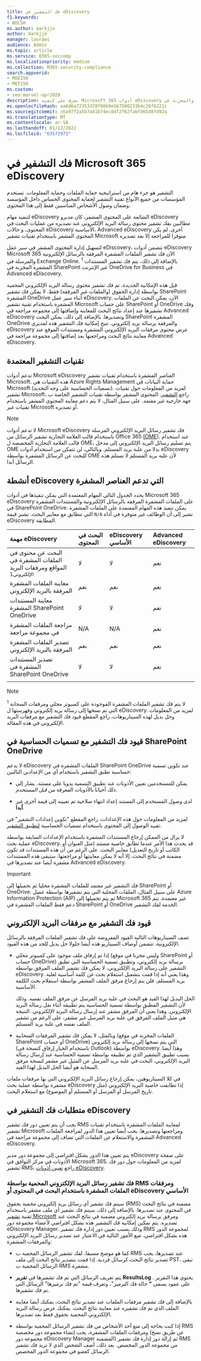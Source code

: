 ```yaml
---
title: فك التشفير في eDiscovery
f1.keywords:
- NOCSH
ms.author: markjjo
author: markjjo
manager: laurawi
audience: Admin
ms.topic: article
ms.service: O365-seccomp
ms.localizationpriority: medium
ms.collection: M365-security-compliance
search.appverid:
- MOE150
- MET150
ms.custom:
- seo-marvel-apr2020
description: تعرف على كيفية Microsoft 365 أدوات eDiscovery على المستندات المشفرة المرفقة بالرسائل الإلكترونية والمخزنة في SharePoint عبر الإنترنت OneDrive for Business.
ms.openlocfilehash: aa6d6a72353378f98b9e567500233b4c26f6221c
ms.sourcegitcommit: c6a97f2a5b7a41b74ec84f2f62fabfd65d8fd92a
ms.translationtype: MT
ms.contentlocale: ar-SA
ms.lasthandoff: 01/12/2022
ms.locfileid: "63572973"
---
```

# <a name="decryption-in-microsoft-365-ediscovery-tools"></a>فك التشفير في Microsoft 365 eDiscovery

التشفير هو جزء هام من استراتيجية حماية الملفات وحماية المعلومات. تستخدم المؤسسات من جميع الأنواع تقنية التشفير لحماية المحتوى الحساس داخل المؤسسة وضمان وصول الأشخاص المناسبين فقط إلى هذا المحتوى.

لتنفيذ مهام eDiscovery الشائعة على المحتوى المشفر، كان مديرو eDiscovery مطالبين بفك تشفير محتوى رسالة البريد الإلكتروني عند تصديره من عمليات البحث في المحتوى، و حالات eDiscovery الأساسية، Advanced eDiscovery أخرى. لم يكن المحتوى المشفر باستخدام تقنيات تشفير Microsoft متوفرا للمراجعة إلا بعد تصديره.

لتسهيل إدارة المحتوى المشفر في سير عمل eDiscovery، تتضمن أدوات eDiscovery Microsoft 365 الآن فك تشفير الملفات المشفرة المرفقة بالرسائل الإلكترونية والمرسلة في Exchange Online.<sup> 1</sup> بالإضافة إلى ذلك، يتم فك تشفير المستندات المشفرة المخزنة في SharePoint عبر الإنترنت OneDrive for Business في Advanced eDiscovery.

قبل هذه الإمكانية الجديدة، تم فك تشفير محتوى رسالة البريد الإلكتروني المحمية بواسطة إدارة الحقوق (والملفات غير المرفقة) فقط. لا يمكن فك تشفير SharePoint المشفرة OneDrive أثناء سير عمل eDiscovery. الآن، يمكن البحث عن الملفات المشفرة باستخدام تقنية تشفير Microsoft على حساب SharePoint أو OneDrive وفك تشفيرها عند إعداد نتائج البحث للمعاينة وإضافتها إلى مجموعة مراجعة في Advanced eDiscovery وتصديرها. بالإضافة إلى ذلك، يمكن البحث SharePoint المشفرة OneDrive والمرفقة برسالة بريد إلكتروني. تتيح إمكانية فك التشفير هذه لمديري eDiscovery عرض محتوى مرفقات البريد الإلكتروني المشفرة ومستندات الموقع عند معاينة نتائج البحث ومراجعتها بعد إضافتها إلى مجموعة مراجعة في Advanced eDiscovery.

## <a name="supported-encryption-technologies"></a>تقنيات التشفير المعتمدة

تدعم أدوات Microsoft eDiscovery العناصر المشفرة باستخدام تقنيات تشفير Microsoft. هذه التقنيات هي Azure Rights Management حماية البيانات في Microsoft (تسميات الحساسية على وجه التحديد). لمزيد من المعلومات حول تقنيات تشفير Microsoft، راجع [التشفير](encryption.md). المحتوى المشفر بواسطة تقنيات التشفير الخاصة ب جهة خارجية غير معتمد. على سبيل المثال، لا يتم دعم معاينة المحتوى المشفر باستخدام تقنيات غير Microsoft أو تصديره.

> [!NOTE]
> لا تدعم أدوات Microsoft eDiscovery فك تشفير رسائل البريد الإلكتروني المرسلة باستخدام قالب العلامة التجارية تشفير الرسائل من Office 365 [(OME](add-your-organization-brand-to-encrypted-messages.md)). عند استخدام قالب العلامة التجارية المخصصة ل OME، يتم تسليم رسائل البريد الإلكتروني إلى مدخل OME بدلا من علبة بريد المستلم. وبالتالي، لن تتمكن من استخدام أدوات eDiscovery للبحث عن الرسائل المشفرة بواسطة OME لأن علبة بريد المستلم لا تستلم هذه الرسائل أبدا.

## <a name="ediscovery-activities-that-support-encrypted-items"></a>أنشطة eDiscovery التي تدعم العناصر المشفرة

يحدد الجدول التالي المهام المعتمدة التي يمكن تنفيذها في أدوات Microsoft 365 eDiscovery على الملفات المشفرة المرفقة بالرسائل الإلكترونية والمستندات المشفرة في SharePoint OneDrive. يمكن تنفيذ هذه المهام المعتمدة على الملفات المشفرة التي تتطابق مع معايير البحث. تشير قيمة `N/A` تشير إلى أن الوظائف غير متوفرة في أداة eDiscovery المطابقة.

|مهمة eDiscovery  |البحث في المحتوى  |eDiscovery الأساسي  |Advanced eDiscovery  |
|:---------|:---------|:---------|:---------|
|البحث عن محتوى في الملفات المشفرة في المواقع ومرفقات البريد <sup>الإلكتروني1</sup>     |لا      |لا      |نعم      |
|معاينة الملفات المشفرة المرفقة بالبريد الإلكتروني     |نعم      |نعم     |نعم       |
|معاينة المستندات المشفرة SharePoint OneDrive|لا      |لا    |نعم       |
|مراجعة الملفات المشفرة في مجموعة مراجعة    |N/A      |N/A        | نعم        |
|تصدير الملفات المشفرة المرفقة بالبريد الإلكتروني    |نعم       |نعم  |نعم    |
|تصدير المستندات المشفرة في SharePoint OneDrive    |لا       |لا  |نعم    |
|||||

> [!NOTE]
> <sup>1</sup> لا يتم فك تشفير الملفات المشفرة الموجودة على كمبيوتر محلي ومرفقات السحابة التي تم نسخها إلى رسالة بريد إلكتروني وفهرستها ل eDiscovery. لمزيد من المعلومات وحل بديل لهذه السيناريوهات، راجع المقطع قيود فك التشفير [](#decryption-limitations-with-email-attachments) مع مرفقات البريد الإلكتروني في هذه المقالة.

## <a name="decryption-limitations-with-sensitivity-labels-in-sharepoint-and-onedrive"></a>قيود فك التشفير مع تسميات الحساسية في SharePoint OneDrive

لا يدعم eDiscovery الملفات المشفرة في SharePoint OneDrive عند تكوين تسمية حساسية تطبق التشفير باستخدام أي من الإعدادين التاليين:

- يمكن للمستخدمين تعيين الأذونات عند تطبيق التسمية يدويا على مستند. يشار إلى ذلك أحيانا بالأذونات المعرفة *من قبل المستخدم*.

- لدى وصول المستخدم إلى المستند إعداد انتهاء صلاحية تم تعيينه إلى قيمة أخرى غير **أبدا**.

لمزيد من المعلومات حول هذه الإعدادات، راجع المقطع "تكوين إعدادات التشفير" في تقييد الوصول إلى المحتوى باستخدام تسميات الحساسية [لتطبيق التشفير](encryption-sensitivity-labels.md#configure-encryption-settings).

لا يزال من الممكن إرجاع المستندات المشفرة باستخدام الإعدادات السابقة بواسطة عملية بحث eDiscovery. قد يحدث هذا الأمر عندما تطابق خاصية مستند (مثل العنوان أو الكاتب أو تاريخ التعديل) معايير البحث. على الرغم من أن هذه المستندات قد تكون مضمنة في نتائج البحث، إلا أنه لا يمكن معاينتها أو مراجعتها. ستبقى هذه المستندات مشفرة أيضا عند تصديرها في Advanced eDiscovery.

> [!IMPORTANT]
> فك التشفير غير معتمد للملفات المشفرة محليا ثم تحميلها إلى SharePoint أو OneDrive. على سبيل المثال، الملفات المحلية التي يتم تشفيرها بواسطة عميل Azure Information Protection (AIP) ثم يتم تحميلها إلى Microsoft 365 غير معتمدة. يتم دعم فقط الملفات المشفرة في SharePoint أو OneDrive الخدمة لفك التشفير.

## <a name="decryption-limitations-with-email-attachments"></a>قيود فك التشفير مع مرفقات البريد الإلكتروني

تصف السيناريوهات التالية القيود المفروضة على فك تشفير الملفات المرفقة بالرسائل الإلكترونية. تتضمن أوصاف السيناريو هذه أيضا حلولا حل بديل للحد من هذه القيود.

- إذا تم إرفاق ملف موجود على كمبيوتر محلي (وليس مخزنا في موقع SharePoint أو حساب OneDrive) برسالة بريد إلكتروني، وتطبيق تسمية الحساسية التي تطبق التشفير على رسالة البريد الإلكتروني، لا يمكن فك تشفير الملف المرفق بواسطة eDiscovery. وهذا يعني أنه إذا قمت بتشغيل استعلام بحث عن كلمة أساسية لعلبة بريد المستلم، فلن يتم إرجاع مرفق الملف المشفر بواسطة استعلام بحث الكلمة الأساسية.

  الحل البديل لهذا القيد هو البحث في علبة بريد المرسل عن مرفق الملف نفسه. وذلك لأن التشفير المطبق بواسطة تسمية الحساسية يتم تطبيقه أثناء نقل رسالة البريد الإلكتروني. وهذا يعني أن المرفق مشفر عند إرسال رسالة البريد الإلكتروني. النتيجة هي مثيل الملف المرفق في علبة بريد المرسل غير مشفر، على الرغم من تشفير الملف نفسه في علبة بريد المستلم.

- وبالمثل، لا يمكن فك تشفير المرفقات السحابية (الملفات المخزنة في موقع SharePoint أو حساب OneDrive) التي يتم نسخها إلى رسالة بريد إلكتروني (باستخدام الخيار إرفاق كنسخة في Outlook) بواسطة eDiscovery. وهذا أيضا بسبب تطبيق التشفير الذي تم تطبيقه بواسطة تسمية الحساسية عند إرسال رسالة البريد الإلكتروني. البحث في علبة بريد المرسل عن المثيل غير مشفر لنسخة مرفق السحابة هو أيضا الحل البديل لهذا القيد.

في كلا السيناريوهين، يمكن إرجاع رسائل البريد الإلكتروني التي بها مرفقات ملفات مشفرة بواسطة عملية بحث eDiscovery إذا تطابقت خاصية البريد الإلكتروني (مثل تاريخ المرسل أو المرسل أو المستلم أو الموضوع) مع استعلام البحث.

## <a name="requirements-for-decryption-in-ediscovery"></a>متطلبات فك التشفير في eDiscovery

يجب أن يتم تعيين دور فك تشفير RMS لمعاينة الملفات المشفرة باستخدام تقنيات تشفير Microsoft ومراجعتها وتصديرها. يجب أيضا تعيين هذا الدور لمراجعة الملفات المشفرة والاستعلام عن الملفات التي تضاف إلى مجموعة مراجعة في Advanced eDiscovery.

يتم تعيين هذا الدور بشكل افتراضي إلى مجموعة دور مدير eDiscovery على صفحة الأذونات  في مركز التوافق في Microsoft 365. لمزيد من المعلومات حول دور فك تشفير RMS، راجع [تعيين أذونات eDiscovery](assign-ediscovery-permissions.md#rms-decrypt).

### <a name="decrypting-rms-protected-email-messages-and-encrypted-file-attachments-using-content-search-or-core-ediscovery"></a>فك تشفير رسائل البريد الإلكتروني المحمية بواسطة RMS ومرفقات الملفات المشفرة باستخدام البحث في المحتوى أو eDiscovery الأساسي

سيتم فك تشفير أي رسائل بريد إلكتروني محمية بحقوق (RMS) مضمنة في نتائج البحث في المحتوى عند تصديرها. بالإضافة إلى ذلك، سيتم فك تشفير أي ملف مشفر باستخدام تقنية [تشفير Microsoft](encryption.md) ومرفق برسالة بريد إلكتروني مضمنة في نتائج البحث عند تصديره. يتم تمكين إمكانية فك التشفير هذه بشكل افتراضي لأعضاء مجموعة دور eDiscovery Manager. وذلك بسبب تعيين دور إدارة فك تشفير RMS لمجموعة الدور هذه بشكل افتراضي. ضع الأمور التالية في الاعتبار عند تصدير رسائل البريد الإلكتروني والمرفقات المشفرة:
  
- كما هو موضح مسبقا، لفك تشفير الرسائل المحمية ب RMS عند تصديرها، يجب تصدير نتائج البحث كرسائل فردية. إذا قمت بتصدير نتائج البحث إلى ملف PST، تبقى الرسائل المحمية ب RMS مشفرة.

- يتم تعريف الرسائل التي تم فك تشفيرها في **تقرير ResultsLog** . يحتوي هذا التقرير على عمود يسمى **"** حالة فك الترميز"، وتعرف قيمة  "تم فك ترميزها" الرسائل التي تم فك تشفيرها.

- بالإضافة إلى فك تشفير مرفقات الملفات عند تصدير نتائج البحث، يمكنك أيضا معاينة الملف الذي تم فك تشفيره عند معاينة نتائج البحث. يمكنك عرض رسالة البريد الإلكتروني المحمية بحقوق فقط بعد تصديرها.

- إذا كنت بحاجة إلى منع أحد الأشخاص من فك تشفير الرسائل المحمية بواسطة RMS ومرفقات الملفات المشفرة، يجب إنشاء مجموعة دور مخصصة (عن طريق نسخ مجموعة دور eDiscovery Manager المضمنة) ثم إزالة دور إدارة فك تشفير RMS من مجموعة الدور المخصص. بعد ذلك، أضف الشخص الذي لا تريد فك تشفير الرسائل كعضو في مجموعة الدور المخصص.
